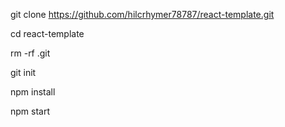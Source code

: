 git clone https://github.com/hilcrhymer78787/react-template.git

cd react-template

rm -rf .git

git init

npm install

npm start